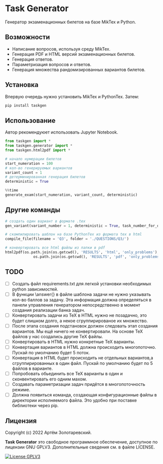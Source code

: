 Task Generator
===========

Генератор экзаменационных билетов на базе MikTex и Python.

Возможности
----------
- Написание вопросов, используя среду MikTex.
- Генерация PDF и HTML версий экзаменационных билетов.
- Генерация ответов.
- Параметризация вопросов и ответов.
- Генерация множества рандомизированных вариантов билетов.

Установка
----------

Впервую очередь нужно установить MikTex и PythonTex. Затем:

```python
pip install taskgen
```

Использование
----------
Автор рекомендуюет использовать Jupyter Notebook.

```python
from taskgen import *
from taskgen.generator import *
from taskgen.html2pdf import *

# начало нумерации билетов
start_numeration = 100
# кол-во генерируемых вариантов
variant_count = 1
# детерминированная генерация билетов
deterministic = True

%%time
generate_exam(start_numeration, variant_count, deterministic)
```

Другие команды
----------
```python
# создать один вариант в формате .tex
gen_variant(variant_number = 1, deterministic = True, task_number_for_deterministic=0)
```
```python
# cкомпилировать шаблон на базе PythonTex из формата tex в html
compile_file(filename = 'Q3', folder = './QUESTIONS/Q3/')
```
```python
# конвертировать все html файлы из папки в pdf
html2pdf(os.path.join(os.getcwd(), 'RESULTS', 'html', 'only_problems'), \
             os.path.join(os.getcwd(), 'RESULTS', 'pdf', 'only_problems'), in_one_page=True)
```

TODO
----------
- [ ] Создать файл requirements.txt для легкой установки необходимых python зависимостей.
- [ ] В функции \answer{} в файле шаблона задачи не нужно указывать кол-во баллов за задачу. Эта информация должна определяться в панели управления генератором непосредственно в момент создания реализации банка задач.
- [ ] Конвертировать задачи из TeX в HTML нужно не позадачно, это будет слишком долго, а некое сгруппирированое их множество. 
- [ ] После этапа создания подстановок должен следовать этап создания вариантов. Мы ещё ничего не конвертировали. На основе TeX файлов у нас создались другие ТеХ файлы.
- [ ] Конвертировать в HTML нужно конкретные TeX варианты. 
- [ ] Конвертация вариантов в HTML должна происходить многопоточно. Пускай по умолчанию будет 5 поток. 
- [ ] Конвертация в HTML будет происходить не отдельных вариантов,а сгруппирированных в один файл. Пускай по умолчанию будет по 5 файлов в варианте.
- [ ] Попробовать обьединить все ТеХ варианты в один и сконвентировать его одним махом. 
- [ ] Создавать параметризации задач придётся в многопоточность режиме.
- [ ] Должна появиться команда, создающая конфигурационные файлы в директории исполняемого файла. Это удобно при поставке библиотеки через pip.

Лицензия
-------

Copyright (c) 2022 Артём Золотаревский.

**Task Generator** это свободное программное обеспечение, доступное по лицензии GNU GPLV3. Дополнительные
сведения см. в файле LICENSE.

[![License GPLV3](http://img.shields.io/badge/license-GPLV3-green.svg?style=flat)](https://github.com/metrazlot/taskgen/blob/main/LICENSE)
